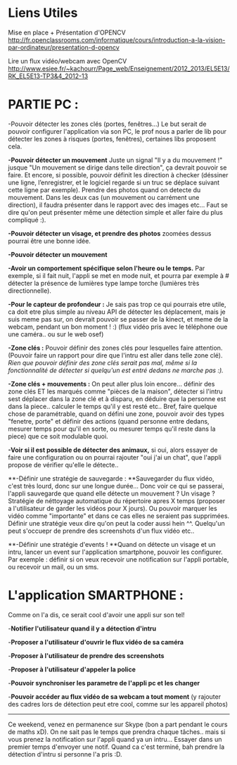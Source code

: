 Liens Utiles
===========
Mise en place + Présentation d'OPENCV
http://fr.openclassrooms.com/informatique/cours/introduction-a-la-vision-par-ordinateur/presentation-d-opencv

Lire un flux vidéo/webcam avec OpenCV
http://www.esiee.fr/~kachourr/Page_web/Enseignement/2012_2013/EL5E13/RK_EL5E13-TP3&4_2012-13


# PARTIE PC :
-Pouvoir détecter les zones clés (portes, fenêtres...)
Le but serait de pouvoir configurer l'application via son PC, le prof nous a parler de lib pour détecter les zones à risques (portes, fenêtres), certaines libs proposent cela.

**-Pouvoir détecter un mouvement**
Juste un signal "Il y a du mouvement !" jusque "Un mouvement se dirige dans telle direction", ça devrait pouvoir se faire. Et encore, si possible, pouvoir définit les direction à checker (déssiner une ligne, l’enregistrer, et le logiciel regarde si un truc se déplace suivant cette ligne par exemple). Prendre des photos quand on detecte du mouvement. Dans les deux cas (un mouvement ou carrément une direction), il faudra présenter dans le rapport avec des images etc... Faut se dire qu'on peut présenter même une détection simple et aller faire du plus compliqué :).

**-Pouvoir détecter un visage, et prendre des photos** zoomées dessus pourrai être une bonne idée.

**-Pouvoir détecter un mouvement**

**-Avoir un comportement spécifique selon l'heure ou le temps.** Par exemple, si il fait nuit, l'appli se met en mode nuit, et pourra par exemple à # détecter la présence de lumières type lampe torche (lumières très directionnelle).

**-Pour le capteur de profondeur :** Je sais pas trop ce qui pourrais etre utile, ca doit etre plus simple au niveau API de détecter les déplacement, mais je suis meme pas sur, on devrait pouvoir se passer de la kinect, et meme de la webcam, pendant un bon moment ! :) (flux vidéo pris avec le téléphone oue une caméra.. ou sur le web osef)

**-Zone clés :** Pouvoir définir des zones clés pour lesquelles faire attention. (Pouvoir faire un rapport pour dire que l'intru est aller dans telle zone clé). _Rien que pouvoir définir des zone clés serait pas mal, même si la fonctionnalité de détecter si quelqu'un est entré dedans ne marche pas :)._

**-Zone clés + mouvements :** On peut aller plus loin encore... définir des zone clés ET les marqués comme "pièces de la maison", détecter si l'intru sest déplacer dans la zone clé et à disparu, en déduire que la personne est dans la piece.. calculer le temps qu'il y est resté etc.. Bref, faire quelque chose de paramétrable, quand on défini une zone, pouvoir avoir des types "fenetre, porte" et définir des actions (quand personne entre dedans, mesurer temps pour qu'il en sorte, ou mesurer temps qu'il reste dans la piece) que ce soit modulable quoi.

**-Voir si il est possible de détecter des animaux,** si oui, alors essayer de faire une configuration ou on pourrai rajouter "oui j'ai un chat", que l'appli propose de vérifier qu'elle le détecte..

**-Définir une stratégie de sauvegarde : **Sauvegarder du flux vidéo, c'est très lourd, donc sur une longue durée... Donc voir ce qui se passerai, l'appli sauvegarde que quand elle détecte un mouvement ? Un visage ? Stratégie de néttoyage automatique du répertoire apres X temps (proposer a l'utilisateur de garder les vidéos pour X jours). Ou pouvoir marquer les vidéo comme "importante" et dans ce cas elles ne seraient pas supprimées. Définir une stratégie veux dire qu'on peut la coder aussi hein ^^. Quelqu'un peut s'occuepr de prendre des screenshots d'un flux vidéo etc..

**-Définir une stratégie d'events ! **Quand on détecte un visage et un intru, lancer un event sur l'application smartphone, pouvoir les configurer.
Par exemple : définir si on veux recevoir une notification sur l'appli portable, ou recevoir un mail, ou un sms.


# L'application SMARTPHONE :
Comme on l'a dis, ce serait cool d'avoir une appli sur son tel!

-**Notifier l'utilisateur quand il y a détection d'intru**

-**Proposer a l'utilisateur d'ouvrir le flux vidéo de sa caméra**

-**Proposer à l'utilisateur de prendre des screenshots**

-**Proposer à l'utilisateur d'appeler la police**

-**Pouvoir synchroniser les parametre de l'appli pc et les changer**

-**Pouvoir accéder au flux vidéo de sa webcam a tout moment** (y rajouter des cadres lors de détection peut etre cool, comme sur les appareil photos)

***

Ce weekend, venez en permanence sur Skype (bon a part pendant le cours de maths xD).
On ne sait pas le temps que prendra chaque tâches.. mais si vous prenez la notification sur l'appli quand ya un intru... Essayer dans un premier temps d'envoyer une notif. Quand ca c'est terminé, bah prendre la détection d'intru si personne l'a pris :D.
